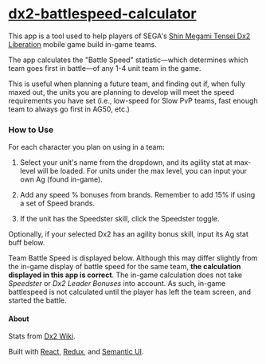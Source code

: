 # [dx2-battlespeed-calculator](https://github.com/czamp/dx2-battlespeed-calculator)

This app is a tool used to help players of SEGA's [Shin Megami Tensei Dx2 Liberation](https://d2-megaten-l.sega.com/en/) mobile game build in-game teams.

The app calculates the "Battle Speed" statistic—which determines which team goes first in battle—of any 1-4 unit team in the game.

This is useful when planning a future team, and finding out if, when fully maxed out, the units you are planning to develop will meet the speed requirements you have set (i.e., low-speed for Slow PvP teams, fast enough team to always go first in AG50, etc.)

### How to Use

For each character you plan on using in a team:

1. Select your unit's name from the dropdown, and its agility stat at max-level will be loaded. For units under the max level, you can input your own Ag (found in-game).

2. Add any speed % bonuses from brands. Remember to add 15% if using a set of Speed brands.

3. If the unit has the Speedster skill, click the Speedster toggle.


 Optionally, if your selected Dx2 has an agility bonus skill, input its Ag stat buff below.

 Team Battle Speed is displayed below. Although this may differ slightly from the in-game display of battle speed for the same team, **the calculation displayed in this app is correct**. The in-game calculation does not take *Speedster* or *Dx2 Leader Bonuses* into account. As such, in-game battlespeed is not calculated until the player has left the team screen, and started the battle.

 #### About

 Stats from [Dx2 Wiki](http://dx2wiki.com/index.php/Main_Page).

 Built with [React](https://github.com/facebook/react), [Redux](https://github.com/reduxjs/redux), and [Semantic UI](https://github.com/Semantic-Org/Semantic-UI).

